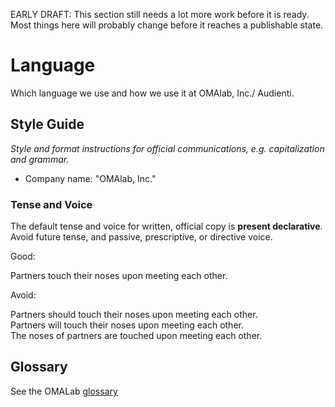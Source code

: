 EARLY DRAFT: This section still needs a lot more work before it is ready. Most things here will probably change before it reaches a publishable state.

# Language

Which language we use and how we use it at OMAlab, Inc./ Audienti.

## Style Guide

_Style and format instructions for official communications, e.g. capitalization and grammar._

* Company name: "OMAlab, Inc."

### Tense and Voice

The default tense and voice for written, official copy is **present declarative**. Avoid future tense, and passive, prescriptive, or directive voice.

Good:

Partners touch their noses upon meeting each other.

Avoid:

Partners should touch their noses upon meeting each other.  
  Partners will touch their noses upon meeting each other.  
  The noses of partners are touched upon meeting each other.

## Glossary

See the OMALab [glossary](../GLOSSARY.html)



